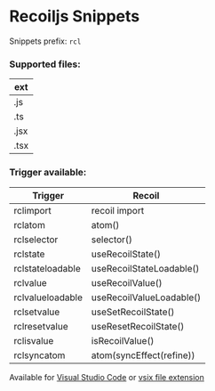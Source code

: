 # Recoiljs Snippets

Snippets prefix: `rcl`

### Supported files:

| ext  |
| ---- |
| .js  |
| .ts  |
| .jsx |
| .tsx |

### Trigger available:

| Trigger          | Recoil                   |
| ---------------- | ------------------------ |
| rclimport        | recoil import            |
| rclatom          | atom()                   |
| rclselector      | selector()               |
| rclstate         | useRecoilState()         |
| rclstateloadable | useRecoilStateLoadable() |
| rclvalue         | useRecoilValue()         |
| rclvalueloadable | useRecoilValueLoadable() |
| rclsetvalue      | useSetRecoilState()      |
| rclresetvalue    | useResetRecoilState()    |
| rclisvalue       | isRecoilValue()          |
| rclsyncatom      | atom(syncEffect(refine)) |

Available for [Visual Studio Code](https://marketplace.visualstudio.com/items?itemName=recoiljs-snippets.recoiljs-snippets) or [vsix file extension](https://github.com/JohanZasada/recoiljs-snippets/releases/download/v0.3.0/recoiljs-snippets-0.3.0.vsix)
